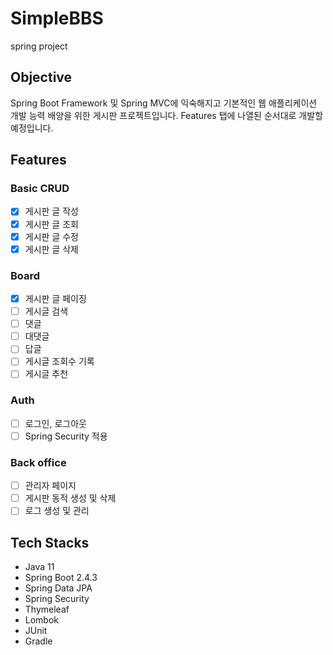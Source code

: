 # SimpleBBS
spring project
## Objective
Spring Boot Framework 및 Spring MVC에 익숙해지고 기본적인 웹 애플리케이션 개발 능력 배양을 위한 게시판 프로젝트입니다.
Features 탭에 나열된 순서대로 개발할 예정입니다.
## Features
### Basic CRUD
- [X] 게시판 글 작성
- [X] 게시판 글 조회
- [X] 게시판 글 수정
- [X] 게시판 글 삭제
### Board
- [X] 게시판 글 페이징
- [ ] 게시글 검색
- [ ] 댓글
- [ ] 대댓글
- [ ] 답글
- [ ] 게시글 조회수 기록
- [ ] 게시글 추천
### Auth
- [ ] 로그인, 로그아웃
- [ ] Spring Security 적용
### Back office
- [ ] 관리자 페이지
- [ ] 게시판 동적 생성 및 삭제
- [ ] 로그 생성 및 관리
## Tech Stacks
- Java 11
- Spring Boot 2.4.3
- Spring Data JPA
- Spring Security
- Thymeleaf
- Lombok
- JUnit
- Gradle
